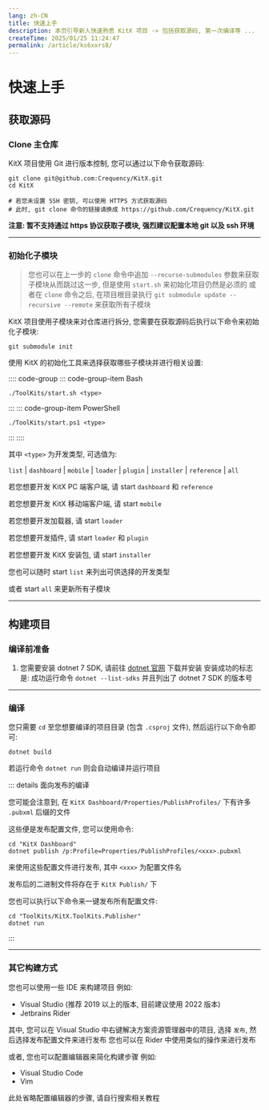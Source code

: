 ```yaml
---
lang: zh-CN
title: 快速上手
description: 本页引导新人快速熟悉 KitX 项目 -> 包括获取源码, 第一次编译等 ...
createTime: 2025/01/25 11:24:47
permalink: /article/ks6xxrs8/
---
```


# 快速上手

## 获取源码

### Clone 主仓库

KitX 项目使用 Git 进行版本控制, 您可以通过以下命令获取源码:

```shell
git clone git@github.com:Crequency/KitX.git
cd KitX

# 若您未设置 SSH 密钥, 可以使用 HTTPS 方式获取源码
# 此时, git clone 命令的链接请换成 https://github.com/Crequency/KitX.git
```

**注意: 暂不支持通过 https 协议获取子模块, 强烈建议配置本地 git 以及 ssh 环境**

---

### 初始化子模块

> 您也可以在上一步的 `clone` 命令中追加 `--recurse-submodules` 参数来获取子模块从而跳过这一步, 但是使用 `start.sh` 来初始化项目仍然是必须的
> 或者在 `clone` 命令之后, 在项目根目录执行 `git submodule update --recursive --remote` 来获取所有子模块

KitX 项目使用子模块来对仓库进行拆分, 您需要在获取源码后执行以下命令来初始化子模块:

```shell
git submodule init
```

使用 KitX 的初始化工具来选择获取哪些子模块并进行相关设置:

:::: code-group
::: code-group-item Bash
```shell
./ToolKits/start.sh <type>
```
:::
::: code-group-item PowerShell
```pwsh
./ToolKits/start.ps1 <type>
```
:::
::::

其中 `<type>` 为开发类型, 可选值为:

`list` | `dashboard` | `mobile` | `loader` | `plugin` | `installer` | `reference` | `all`

若您想要开发 KitX PC 端客户端, 请 start `dashboard` 和 `reference`

若您想要开发 KitX 移动端客户端, 请 start `mobile`

若您想要开发加载器, 请 start `loader`

若您想要开发插件, 请 start `loader` 和 `plugin`

若您想要开发 KitX 安装包, 请 start `installer`

您也可以随时 start `list` 来列出可供选择的开发类型

或者 start `all` 来更新所有子模块

---

## 构建项目

### 编译前准备

1. 您需要安装 dotnet 7 SDK, 请前往 [dotnet 官网](https://dotnet.microsoft.com/download/dotnet/7.0) 下载并安装
   安装成功的标志是: 成功运行命令 `dotnet --list-sdks` 并且列出了 dotnet 7 SDK 的版本号

---

### 编译

您只需要 `cd` 至您想要编译的项目目录 (包含 `.csproj` 文件), 然后运行以下命令即可:

```shell
dotnet build
```

若运行命令 `dotnet run` 则会自动编译并运行项目

::: details 面向发布的编译

您可能会注意到, 在 `KitX Dashboard/Properties/PublishProfiles/` 下有许多 `.pubxml` 后缀的文件

这些便是发布配置文件, 您可以使用命令:

```shell
cd "KitX Dashboard"
dotnet publish /p:Profile=Properties/PublishProfiles/<xxx>.pubxml
```

来使用这些配置文件进行发布, 其中 `<xxx>` 为配置文件名

发布后的二进制文件将存在于 `KitX Publish/` 下

您也可以执行以下命令来一键发布所有配置文件:

```shell
cd "ToolKits/KitX.ToolKits.Publisher"
dotnet run
```

:::

---

### 其它构建方式

您也可以使用一些 IDE 来构建项目
例如:
- Visual Studio (推荐 2019 以上的版本, 目前建议使用 2022 版本)
- Jetbrains Rider

其中, 您可以在 Visual Studio 中右键解决方案资源管理器中的项目, 选择 `发布`, 然后选择发布配置文件来进行发布
您也可以在 Rider 中使用类似的操作来进行发布

或者, 您也可以配置编辑器来简化构建步骤
例如:
- Visual Studio Code
- Vim

此处省略配置编辑器的步骤, 请自行搜索相关教程
